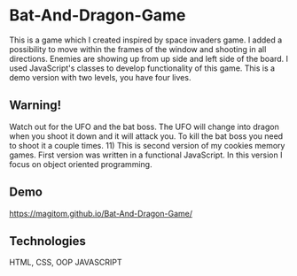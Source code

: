 # Bat-And-Dragon-Game
This is a game which I created inspired by space invaders game. I added a possibility to move within the
frames of the window and shooting in all directions. Enemies are showing up from up side and left side of
the board. I used JavaScript's classes to develop functionality of this game. This is a demo version with
two levels, you have four lives.

## Warning!
Watch out for the UFO and the bat boss. The UFO will change into dragon when you shoot it down and it
will attack you. To kill the bat boss you need to shoot it a couple times.
11) This is second version of my cookies memory games. First version was written in a functional
JavaScript. In this version I focus on object oriented programming.

## Demo 
https://magitom.github.io/Bat-And-Dragon-Game/

## Technologies
HTML, CSS, OOP JAVASCRIPT
